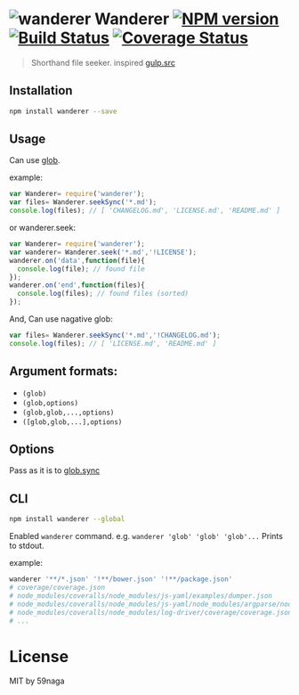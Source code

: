 # ![wanderer][.svg] Wanderer [![NPM version][npm-image]][npm] [![Build Status][travis-image]][travis] [![Coverage Status][coveralls-image]][coveralls]

> Shorthand file seeker. inspired [gulp.src][1]

## Installation
```bash
npm install wanderer --save
```

## Usage
Can use [glob][2].

example:
```js
var Wanderer= require('wanderer');
var files= Wanderer.seekSync('*.md');
console.log(files); // [ 'CHANGELOG.md', 'LICENSE.md', 'README.md' ]
```

or wanderer.seek:
```js
var Wanderer= require('wanderer');
var wanderer= Wanderer.seek('*.md','!LICENSE');
wanderer.on('data',function(file){
  console.log(file); // found file
});
wanderer.on('end',function(files){
  console.log(files); // found files (sorted)
});
```

And, Can use nagative glob:

```js
var files= Wanderer.seekSync('*.md','!CHANGELOG.md');
console.log(files); // [ 'LICENSE.md', 'README.md' ]
```

## Argument formats:
* `(glob)`
* `(glob,options)`
* `(glob,glob,...,options)`
* `([glob,glob,...],options)`

## Options

Pass as it is to [glob.sync][3]

## CLI
```bash
npm install wanderer --global
```

Enabled `wanderer` command. e.g. `wanderer 'glob' 'glob' 'glob'...`
Prints to stdout.

example:
```bash
wanderer '**/*.json' '!**/bower.json' '!**/package.json'
# coverage/coverage.json
# node_modules/coveralls/node_modules/js-yaml/examples/dumper.json
# node_modules/coveralls/node_modules/js-yaml/node_modules/argparse/node_modules/underscore.string/component.json
# node_modules/coveralls/node_modules/log-driver/coverage/coverage.json
# ...
```

License
=========================
MIT by 59naga

[.svg]: https://cdn.rawgit.com/59naga/wanderer/master/.svg

[npm-image]: https://badge.fury.io/js/wanderer.svg
[npm]: https://npmjs.org/package/wanderer
[travis-image]: https://travis-ci.org/59naga/wanderer.svg?branch=master
[travis]: https://travis-ci.org/59naga/wanderer
[coveralls-image]: https://coveralls.io/repos/59naga/wanderer/badge.svg?branch=master
[coveralls]: https://coveralls.io/r/59naga/wanderer?branch=master

[1]: https://github.com/gulpjs/gulp/blob/master/docs/API.md#gulp-api-docs
[2]: https://github.com/isaacs/node-glob#glob-primer
[3]: https://github.com/isaacs/node-glob#globsyncpattern-options
